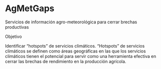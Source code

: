# AgMetGaps
Servicios de información agro-meteorológica para cerrar brechas productivas

Objetivo

Identificar “hotspots” de servicios climáticos. “Hotspots” de servicios climáticos se definen como áreas geográficas en las que los servicios climáticos tienen el potencial para servir como una herramienta efectiva en cerrar las brechas de rendimiento en la producción agrícola.
